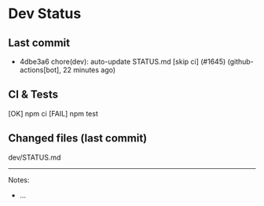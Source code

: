 # Dev Status

## Last commit
- 4dbe3a6 chore(dev): auto-update STATUS.md [skip ci] (#1645) (github-actions[bot], 22 minutes ago)
## CI & Tests
[OK] npm ci
[FAIL] npm test

## Changed files (last commit)
dev/STATUS.md

---
Notes:
- ...
